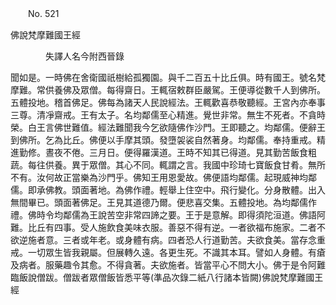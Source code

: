 ﻿　　No. 521

佛說梵摩難國王經

　　　　失譯人名今附西晉錄


聞如是。一時佛在舍衛國祇樹給孤獨園。與千二百五十比丘俱。時有國王。號名梵摩難。常供養佛及眾僧。每得齋日。王輒宿敕群臣嚴駕。王便導從數千人到佛所。五體投地。稽首佛足。佛每為諸天人民說經法。王輒歡喜恭敬聽經。王宮內亦奉事三尊。清凈齋戒。王有太子。名均鄰儒至心精進。覺世非常。無生不死者。不貪時榮。白王言佛世難值。經法難聞我今乞欲隨佛作沙門。王即聽之。均鄰儒。便辭王到佛所。乞為比丘。佛便以手摩其頭。發墮袈裟自然著身。均鄰儒。奉持重戒。精進勤修。晝夜不倦。三月日。便得羅漢道。王時不知其已得道。見其勤苦飯食粗蔬。每往供養。異于眾僧。其心不同。輒謂之言。我國中珍琦七寶飯食甘肴。無所不有。汝何故正當樂為沙門乎。佛知王用恩愛故。佛便語均鄰儒。起現威神均鄰儒。即承佛教。頭面著地。為佛作禮。輕舉上住空中。飛行變化。分身散體。出入無間畢已。頭面著佛足。王見其道德乃爾。便悲喜交集。五體投地。為均鄰儒作禮。佛時令均鄰儒為王說苦空非常四諦之要。王于是意解。即得須陀洹道。佛語阿難。比丘有四事。受人施飲食美味衣服。善惡不得有逆。一者欲福布施家。二者不欲逆施者意。三者或年老。或身體有病。四者恐人行道勤苦。夫欲食美。當存念重戒。一切眾生皆我親屬。但展轉久遠。各更生死。不識其本耳。譬如人身體。有瘡及病者。服藥趣令其愈。不得貪著。夫欲施者。皆當平心不問大小。佛于是令阿難臨飯說僧跋。僧跋者眾僧飯皆悉平等(準品次錄二紙八行諸本皆闕)佛說梵摩難國王經
